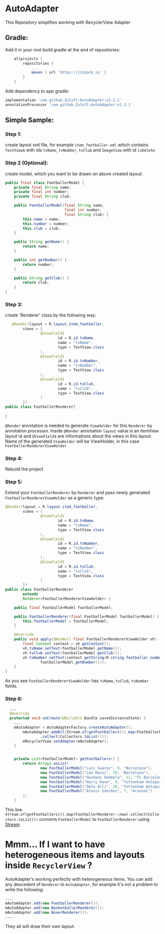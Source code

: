 # AutoAdapter
This Repository simplifies working with RecyclerView Adapter

## Gradle:
Add it in your root build.gradle at the end of repositories:
```Groovy
	allprojects {
		repositories {
			...
			maven { url 'https://jitpack.io' }
		}
	}
```
Add dependency to app gradle:
```Groovy
implementation 'com.github.Zuluft:AutoAdapter:v2.3.1'
annotationProcessor 'com.github.Zuluft:AutoAdapter:v2.3.1'
```

## Simple Sample:

### Step 1:

create layout xml file, for example ```item_footballer.xml``` which contains ```TextView```s with ids ```tvName```, ```tvNumber```, ```tvClub``` and ```ImageView``` with id ```ivDelete```

### Step 2 (Optional):

create model, which you want to be drawn on above created layout:
```Java
public final class FootballerModel {
    private final String name;
    private final int number;
    private final String club;

    public FootballerModel(final String name,
                           final int number,
                           final String club) {
        this.name = name;
        this.number = number;
        this.club = club;
    }

    public String getName() {
        return name;
    }

    public int getNumber() {
        return number;
    }

    public String getClub() {
        return club;
    }
}
```
### Step 3:

create 'Renderer' class by the following way:

```Java
   @Render(layout = R.layout.item_footballer,
        views = {
                @ViewField(
                        id = R.id.tvName,
                        name = "tvName",
                        type = TextView.class
                ),
                @ViewField(
                        id = R.id.tvNumber,
                        name = "tvNumber",
                        type = TextView.class
                ),
                @ViewField(
                        id = R.id.tvClub,
                        name = "tvClub",
                        type = TextView.class
                )
        })
public class FootballerRenderer{
        
}
```
```@Render``` annotation is needed to generate ```ViewHolder``` for this ```Renderer``` by annotation processor.
Inside ```@Render``` annotation ```layout``` value is an itemView layout id and ```@ViewField```s are informations about the views in this layout. Name of the generated ```ViewHolder``` will be <RendererClassName>ViewHolder, in this case ```FootballerRendererViewHolder```

### Step 4:

Rebuild the project

### Step 5:

Extend your ```FootballerRenderer``` by ```Renderer``` and pass newly generated ```FootballerRendererViewHolder``` as a generic type:

```Java
@Render(layout = R.layout.item_footballer,
        views = {
                @ViewField(
                        id = R.id.tvName,
                        name = "tvName",
                        type = TextView.class
                ),
                @ViewField(
                        id = R.id.tvNumber,
                        name = "tvNumber",
                        type = TextView.class
                ),
                @ViewField(
                        id = R.id.tvClub,
                        name = "tvClub",
                        type = TextView.class
                )
        })
public class FootballerRenderer
        extends
        Renderer<FootballerRendererViewHolder> {

    public final FootballerModel footballerModel;

    public FootballerRenderer(final FootballerModel footballerModel) {
        this.footballerModel = footballerModel;
    }

    @Override
    public void apply(@NonNull final FootballerRendererViewHolder vh) {
        final Context context = vh.getContext();
        vh.tvName.setText(footballerModel.getName());
        vh.tvClub.setText(footballerModel.getClub());
        vh.tvNumber.setText(context.getString(R.string.footballer_number_template,
                footballerModel.getNumber()));
    }
}
```

As you see ```FootballerRendererViewHolder``` has ```tvName```, ```tvClub```, ```tvNumber``` fields.

### Step 6:

```Java
  ...
  @Override
  protected void onCreate(@Nullable Bundle savedInstanceState) {
	...
	mAutoAdapter = AutoAdapterFactory.createAutoAdapter();
        mAutoAdapter.addAll(Stream.of(getFootballers()).map(FootballerRenderer::new)
                .collect(Collectors.toList()));
        mRecyclerView.setAdapter(mAutoAdapter);
    }


    private List<FootballerModel> getFootballers() {
        return Arrays.asList(
                new FootballerModel("Luis Suarez", 9, "Barcelona"),
                new FootballerModel("Leo Messi", 10, "Barcelona"),
                new FootballerModel("Ousmane Dembele", 11, "FC Barcelona"),
                new FootballerModel("Harry Kane", 9, "Tottenham Hotspur"),
                new FootballerModel("Dele Alli", 20, "Tottenham Hotspur"),
                new FootballerModel("Alexis Sanchez", 7, "Arsenal")
        );
    }
```
This line ```Stream.of(getFootballers()).map(FootballerRenderer::new).collect(Collectors.toList())``` converts ```FootballerModel``` to
```FootballerRenderer``` using [Stream](https://github.com/aNNiMON/Lightweight-Stream-API) 

# Mmm... If I want to have heterogeneous items and layouts inside ```RecyclerView``` ?
AutoAdapter's working perfectly with heterogeneous items.
You can add any descedent of ```Renderer``` to ```AutoAdapter```, for example it's not a problem to write the following:
```Java
...
mAutoAdapter.add(new FootballerRenderer());
mAutoAdapter.add(new BasketballerRenderer());
mAutoAdapter.add(new BoxerRenderer());
....
```
They all will draw their own layout.
